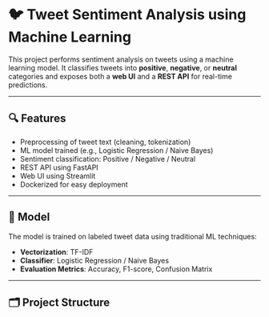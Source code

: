 # 🐦 Tweet Sentiment Analysis using Machine Learning

This project performs sentiment analysis on tweets using a machine learning model. It classifies tweets into **positive**, **negative**, or **neutral** categories and exposes both a **web UI** and a **REST API** for real-time predictions.

---

## 🔍 Features

- Preprocessing of tweet text (cleaning, tokenization)
- ML model trained (e.g., Logistic Regression / Naive Bayes)
- Sentiment classification: Positive / Negative / Neutral
- REST API using FastAPI
- Web UI using Streamlit
- Dockerized for easy deployment

---

## 🧠 Model

The model is trained on labeled tweet data using traditional ML techniques:

- **Vectorization**: TF-IDF
- **Classifier**: Logistic Regression / Naive Bayes
- **Evaluation Metrics**: Accuracy, F1-score, Confusion Matrix

---

## 🗂️ Project Structure

